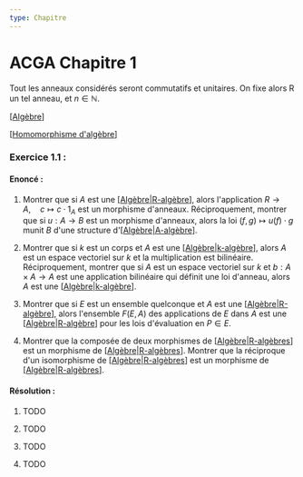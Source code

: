 ```yaml
---
type: Chapitre
---
```


# ACGA Chapitre 1

Tout les anneaux considérés seront commutatifs et unitaires.
On fixe alors R un tel anneau, et $n \in \mathbb N$.

[[Algèbre]]

[[Homomorphisme d'algèbre]]

### Exercice 1.1 :

#### Enoncé :

1) Montrer que si $A$ est une [[Algèbre|R-algèbre]], alors l'application $R \to A, \quad c \mapsto c \cdot 1_A$ est un morphisme d'anneaux. Réciproquement, montrer que si $u : A \to B$ est un morphisme d'anneaux, alors la loi $(f, g) \mapsto u(f) \cdot g$ munit $B$ d'une structure d'[[Algèbre|A-algèbre]].

2) Montrer que si $k$ est un corps et $A$ est une [[Algèbre|k-algèbre]], alors $A$ est un espace vectoriel sur $k$ et la multiplication est bilinéaire. Réciproquement, montrer que si $A$ est un espace vectoriel sur $k$ et $b : A \times A \to A$ est une application bilinéaire qui définit une loi d'anneau, alors $A$ est une [[Algèbre|k-algèbre]].

3) Montrer que si $E$ est un ensemble quelconque et $A$ est une [[Algèbre|R-algèbre]], alors l'ensemble $F(E, A)$ des applications de $E$ dans $A$ est une [[Algèbre|R-algèbre]] pour les lois d'évaluation en $P \in E$.

4) Montrer que la composée de deux morphismes de [[Algèbre|R-algèbres]] est un morphisme de [[Algèbre|R-algèbres]]. Montrer que la réciproque d'un isomorphisme de [[Algèbre|R-algèbres]] est un morphisme de [[Algèbre|R-algèbres]].

#### Résolution :

1) TODO

2) TODO

3) TODO

4) TODO




[//begin]: # "Autogenerated link references for markdown compatibility"
[Algèbre]: ../../Cours/GeoA/Alg%C3%A8bre.md "Algèbre"
[Homomorphisme d'algèbre]: <../../Cours/GeoA/Homomorphisme d'alg%C3%A8bre.md> "Homomorphisme d'algèbre"
[Algèbre|R-algèbre]: ../../Cours/GeoA/Alg%C3%A8bre.md "Algèbre"
[Algèbre|A-algèbre]: ../../Cours/GeoA/Alg%C3%A8bre.md "Algèbre"
[Algèbre|k-algèbre]: ../../Cours/GeoA/Alg%C3%A8bre.md "Algèbre"
[Algèbre|R-algèbres]: ../../Cours/GeoA/Alg%C3%A8bre.md "Algèbre"
[//end]: # "Autogenerated link references"
